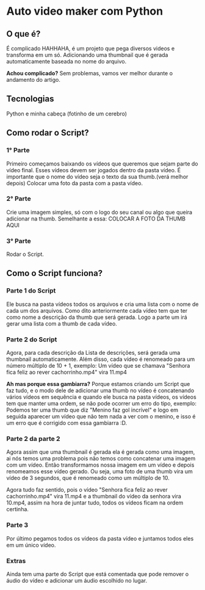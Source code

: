 # Auto video maker com Python

## O que é?
É complicado HAHHAHA, é um projeto que pega diversos videos e transforma em um só.
Adicionando uma thumbnail que é gerada automaticamente baseada no nome do arquivo.

**Achou complicado?**
Sem problemas, vamos ver melhor durante o andamento do artigo.
## Tecnologias
Python e minha cabeça (fotinho de um cerebro)

## Como rodar o Script?
### 1° Parte
Primeiro começamos baixando os vídeos que queremos que sejam parte do vídeo final.
Esses vídeos devem ser jogados dentro da pasta vídeo.
É importante que o nome do vídeo seja o texto da sua thumb.(verá melhor depois)
Colocar uma foto da pasta com a pasta vídeo.

### 2° Parte
Crie uma imagem simples, só com o logo do seu canal ou algo que queira adicionar na thumb.
Semelhante a essa:
COLOCAR A FOTO DA THUMB AQUI

### 3° Parte
Rodar o Script.

## Como o Script funciona?
### Parte 1 do Script
Ele busca na pasta vídeos todos os arquivos e cria uma lista com o nome de cada um dos arquivos.
Como dito anteriormente cada vídeo tem que ter como nome a descrição da thumb que será gerada.
Logo a parte um irá gerar uma lista com a thumb de cada vídeo.

### Parte 2 do Script
Agora, para cada descrição da Lista de descrições, será gerada uma thumbnail automaticamente.
Além disso, cada vídeo é renomeado para um número múltiplo de 10 + 1, exemplo:
Um vídeo que se chamava "Senhora fica feliz ao rever cachorrinho.mp4" vira 11.mp4

**Ah mas porque essa gambiarra?**
Porque estamos criando um Script que faz tudo, e o modo dele de adicionar uma thumb no vídeo é concatenando vários vídeos em sequência e quando ele busca na pasta vídeos, os vídeos tem que manter uma ordem, se não pode ocorrer um erro do tipo, exemplo:
Podemos ter uma thumb que diz "Menino faz gol incrível" e logo em seguida aparecer um vídeo que não tem nada a ver com o menino, e isso é um erro que é corrigido com essa gambiarra :D.

### Parte 2 da parte 2
Agora assim que uma thumbnail é gerada ela é gerada como uma imagem, ai nós temos uma problema pois não temos como concatenar uma imagem com um vídeo.
Então transformamos nossa imagem em um vídeo e depois renomeamos esse vídeo gerado.
Ou seja, uma foto de uma thumb vira um vídeo de 3 segundos, que é renomeado como um múltiplo de 10.

Agora tudo faz sentido, pois o vídeo "Senhora fica feliz ao rever cachorrinho.mp4" vira 11.mp4 e a thumbnail do vídeo da senhora vira 10.mp4, assim na hora de juntar tudo, todos os vídeos ficam na ordem certinha.

### Parte 3
Por último pegamos todos os vídeos da pasta vídeo e juntamos todos eles em um único vídeo.

### Extras
Ainda tem uma parte do Script que está comentada que pode remover o áudio do vídeo e adicionar um áudio escolhido no lugar.